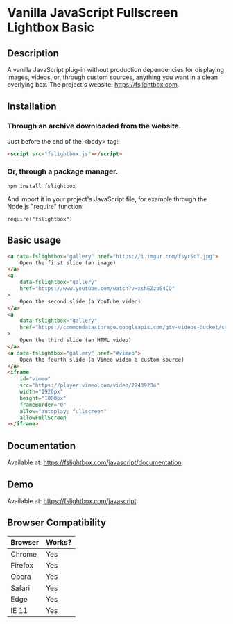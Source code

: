 # Vanilla JavaScript Fullscreen Lightbox Basic

## Description
A vanilla JavaScript plug-in without production dependencies for displaying images, videos, or, through custom sources, anything you want in a clean overlying box.
The project's website: https://fslightbox.com.

## Installation
### Through an archive downloaded from the website.
Just before the end of the &lt;body&gt; tag:
```html
<script src="fslightbox.js"></script>
```
### Or, through a package manager.
```
npm install fslightbox
```
And import it in your project's JavaScript file, for example through the Node.js "require" function:
```
require("fslightbox")
```

## Basic usage
```html
<a data-fslightbox="gallery" href="https://i.imgur.com/fsyrScY.jpg">
	Open the first slide (an image)
</a>
<a 
	data-fslightbox="gallery"
	href="https://www.youtube.com/watch?v=xshEZzpS4CQ"
>
	Open the second slide (a YouTube video)
</a>
<a
	data-fslightbox="gallery"
	href="https://commondatastorage.googleapis.com/gtv-videos-bucket/sample/BigBuckBunny.mp4"
>
	Open the third slide (an HTML video)
</a>
<a data-fslightbox="gallery" href="#vimeo">
	Open the fourth slide (a Vimeo video—a custom source)
</a>
<iframe
	id="vimeo"
	src="https://player.vimeo.com/video/22439234"
	width="1920px"
	height="1080px"
	frameBorder="0"
	allow="autoplay; fullscreen"
	allowFullScreen
></iframe>
```

## Documentation
Available at: https://fslightbox.com/javascript/documentation.

## Demo
Available at: https://fslightbox.com/javascript.

## Browser Compatibility

| Browser | Works? |
| --- | --- |
| Chrome | Yes |
| Firefox | Yes |
| Opera | Yes |
| Safari | Yes |
| Edge | Yes |
| IE 11 | Yes |
